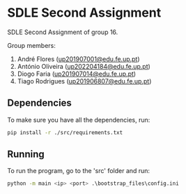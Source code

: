 # SDLE Second Assignment

SDLE Second Assignment of group 16.

Group members:

1. André Flores (up201907001@edu.fe.up.pt)
2. António Oliveira (up202204184@edu.fe.up.pt)
3. Diogo Faria (up201907014@edu.fe.up.pt)
4. Tiago Rodrigues (up201906807@edu.fe.up.pt)

## Dependencies

To make sure you have all the dependencies, run:

```bash
pip install -r ./src/requirements.txt
```

## Running

To run the program, go to the 'src' folder and run:

```bash
python -m main <ip> <port> .\bootstrap_files\config.ini
```